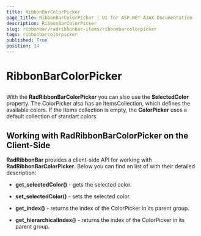 ```yaml
---
title: RibbonBarColorPicker
page_title: RibbonBarColorPicker | UI for ASP.NET AJAX Documentation
description: RibbonBarColorPicker
slug: ribbonbar/radribbonbar-items/ribbonbarcolorpicker
tags: ribbonbarcolorpicker
published: True
position: 14
---
```


# RibbonBarColorPicker



## 

With the __RadRibbonBarColorPicker__ you can also use the __SelectedColor__ property. The ColorPicker also has an ItemsCollection, which defines the available colors. If the Items collection is empty, the __ColorPicker__ uses a default collection of standart colors.

## Working with RadRibbonBarColorPicker on the Client-Side

__RadRibbonBar__ provides a client-side API for working with __RadRibbonBarColorPicker__. Below you can find an list of with their detailed description:

* __get_selectedColor()__ - gets the selected color.

* __set_selectedColor()__ - sets the selected color.

* __get_index()__ - returns the index of the ColorPicker in its parent group.

* __get_hierarchicalIndex()__ - returns the index of the ColorPicker in its parent group.

